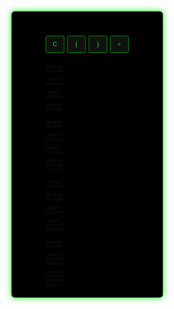 <!DOCTYPE html>
<html lang="ar">
<head>
  <meta charset="UTF-8">
  <title>آلة حاسبة M.K</title>
  <script src="https://cdnjs.cloudflare.com/ajax/libs/crypto-js/4.1.1/crypto-js.min.js"></script>
  <style>
    @import url('https://fonts.googleapis.com/css2?family=Share+Tech+Mono&display=swap');

    body {
      font-family: 'Share Tech Mono', monospace;
      background-color: #1A1A1D;
      color: #F1F1F1;
      display: flex;
      justify-content: center;
      align-items: center;
      min-height: 100vh;
      margin: 0;
    }

    .calculator, #mKInterface {
      background: #000;
      padding: 20px;
      border-radius: 10px;
      box-shadow: 0 0 20px #0f0;
      display: flex;
      flex-direction: column;
      align-items: center;
      width: 90%;
      max-width: 600px;
    }

    #display {
      width: 100%;
      height: 50px;
      margin-bottom: 10px;
      font-size: 24px;
      text-align: right;
      padding: 10px;
      background: #000;
      color: #0f0;
      border: none;
      outline: none;
    }

    .buttons {
      display: grid;
      grid-template-columns: repeat(4, 60px);
      gap: 10px;
    }

    button {
      font-size: 20px;
      padding: 15px;
      background: #111;
      border: 1px solid #0f0;
      border-radius: 5px;
      color: #0f0;
      cursor: pointer;
    }

    button:hover {
      background: #0f0;
      color: #000;
    }

    #mKInterface {
      display: none;
      text-align: center;
    }

    textarea, input[type="password"] {
      background-color: #111;
      color: #00FF00;
      width: 90%;
      padding: 15px;
      font-size: 18px;
      margin: 10px 0;
      border-radius: 12px;
      border: 2px solid #00FF00;
      resize: vertical;
      box-shadow: 0 0 10px #00FF00, 0 0 20px #00FF00;
    }

    .action-buttons button {
      margin: 5px;
    }

    .signature {
      font-size: 22px;
      color: #00FF00;
      text-shadow: 0 0 10px #00FF00, 0 0 20px #00FF00;
      animation: glow 2s infinite alternate;
    }

    @keyframes glow {
      from { text-shadow: 0 0 5px #00FF00; }
      to { text-shadow: 0 0 15px #00FF00; }
    }

    #statusMessage {
      color: red;
      font-weight: bold;
      margin-top: 10px;
    }
  </style>
</head>
<body>

  <div class="calculator" id="calculator">
    <input type="text" id="display" readonly />
    <div class="buttons">
      <button onclick="clearDisplay()">C</button>
      <button onclick="appendValue('(')">(</button>
      <button onclick="appendValue(')')">)</button>
      <button onclick="appendValue('/')">÷</button>

      <button onclick="appendValue('7')">7</button>
      <button onclick="appendValue('8')">8</button>
      <button onclick="appendValue('9')">9</button>
      <button onclick="appendValue('*')">×</button>

      <button onclick="appendValue('4')">4</button>
      <button onclick="appendValue('5')">5</button>
      <button onclick="appendValue('6')">6</button>
      <button onclick="appendValue('-')">−</button>

      <button onclick="appendValue('1')">1</button>
      <button onclick="appendValue('2')">2</button>
      <button onclick="appendValue('3')">3</button>
      <button onclick="appendValue('+')">+</button>

      <button onclick="appendValue('0')">0</button>
      <button onclick="appendValue('.')">.</button>
      <button onclick="calculate()">=</button>
    </div>
  </div>

  <div id="mKInterface">
    <h2>تشفير النص | AES</h2>
    <input id="sitePass" type="password" placeholder="ادخل كلمة سر الدخول" onkeyup="checkAccess(event)">
    <div id="mainArea" style="display:none">
      <input id="password" type="password" placeholder="كلمة المرور السرّية" />
      <textarea id="input" placeholder="اكتب النص هنا..."></textarea>
      <div class="action-buttons">
        <button onclick="encrypt()">تشفير النص</button>
        <button onclick="decrypt()">فك التشفير</button>
        <button onclick="copyResult()">نسخ</button>
        <button onclick="pasteClipboard()">لصق من الحافظة</button>
        <button onclick="shareWhatsApp()">مشاركة واتساب</button>
        <button onclick="clearAll()">مسح الكل</button>
      </div>
      <h3>النتيجة:</h3>
      <textarea id="output" readonly></textarea>
    </div>
    <div id="statusMessage"></div>
    <footer>
      <p class="signature">M.Khasroof</p>
    </footer>
  </div>

  <script>
    function appendValue(value) {
      document.getElementById('display').value += value;
    }

    function clearDisplay() {
      document.getElementById('display').value = '';
    }

    function calculate() {
      const input = document.getElementById('display').value;

      if (input === '99+00') {
        document.getElementById('calculator').style.display = 'none';
        document.getElementById('mKInterface').style.display = 'flex';
        return;
      }

      try {
        const result = eval(input);
        document.getElementById('display').value = result;
      } catch {
        document.getElementById('display').value = 'خطأ';
      }
    }

    // واجهة M.K
    const sitePassword = "Kh.09";

    function checkAccess(e) {
      if (e.key === "Enter") {
        const input = document.getElementById("sitePass").value;
        if (input === sitePassword) {
          document.getElementById("sitePass").style.display = 'none';
          document.getElementById("mainArea").style.display = 'block';
          showMessage("تم الدخول بنجاح!");
        } else {
          showMessage("كلمة المرور غير صحيحة!");
        }
      }
    }

    function encrypt() {
      const text = document.getElementById("input").value;
      const password = document.getElementById("password").value;
      if (!password || !text) return showMessage("يرجى إدخال النص وكلمة المرور!");
      const ciphertext = CryptoJS.AES.encrypt(text, password).toString();
      document.getElementById("output").value = ciphertext;
      showMessage("تم التشفير بنجاح!");
    }

    function decrypt() {
      const code = document.getElementById("input").value;
      const password = document.getElementById("password").value;
      try {
        const bytes = CryptoJS.AES.decrypt(code, password);
        const originalText = bytes.toString(CryptoJS.enc.Utf8);
        if (!originalText) throw new Error();
        document.getElementById("output").value = originalText;
        showMessage("تم فك التشفير بنجاح!");
      } catch {
        showMessage("فشل فك التشفير! تأكد من النص وكلمة المرور.");
      }
    }

    function copyResult() {
      const output = document.getElementById("output");
      output.select();
      document.execCommand("copy");
      showMessage("تم النسخ!");
    }

    async function pasteClipboard() {
      try {
        const text = await navigator.clipboard.readText();
        document.getElementById("input").value = text;
        showMessage("تم اللصق من الحافظة!");
      } catch {
        showMessage("لم يتمكن من الوصول للحافظة!");
      }
    }

    function shareWhatsApp() {
      const text = document.getElementById("output").value;
      if (!text) return alert("لا يوجد نص للمشاركة!");
      const url = "https://wa.me/?text=" + encodeURIComponent(text);
      window.open(url, "_blank");
    }

    function clearAll() {
      document.getElementById("input").value = '';
      document.getElementById("output").value = '';
      document.getElementById("password").value = '';
      showMessage("تم المسح.");
    }

    function showMessage(message) {
      const status = document.getElementById("statusMessage");
      status.textContent = message;
      setTimeout(() => status.textContent = '', 4000);
    }
  </script>
</body>
</html>
